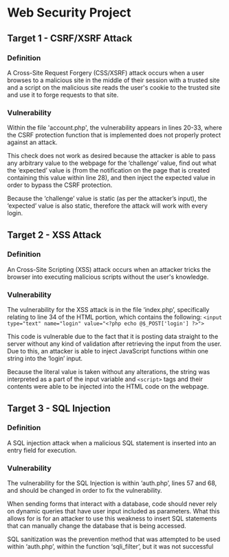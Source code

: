 # Web Security Project

## Target 1 - CSRF/XSRF Attack

### Definition 

A Cross-Site Request Forgery (CSS/XSRF) attack occurs when a user browses to a malicious site in the middle of their session with a trusted site and a script on the malicious site reads the user's cookie to the trusted site and use it to forge requests to that site. 

### Vulnerability

Within the file 'account.php', the vulnerability appears in lines 20-33, where the CSRF protection function that is implemented does not properly protect against an attack.

This check does not work as desired because the attacker is able to pass any arbitrary value to the webpage for the ‘challenge’ value, find out what the ‘expected’ value is (from the notification on the page that is created containing this value within line 28), and then inject the expected value in order to bypass the CSRF protection. 

Because the ‘challenge’ value is static (as per the attacker’s input), the ‘expected’ value is also static, therefore the attack will work with every login.  

## Target 2 - XSS Attack

### Definition

An Cross-Site Scripting (XSS) attack occurs when an attacker tricks the browser into executing malicious scripts without the user's knowledge.

### Vulnerability

The vulnerability for the XSS attack is in the file ‘index.php’, specifically relating to line 34 of the HTML portion, which contains the following:
`<input type="text" name="login" value="<?php echo @$_POST['login'] ?>">`

This code is vulnerable due to the fact that it is posting data straight to the server without any kind of validation after retrieving the input from the user. Due to this, an attacker is able to inject JavaScript functions within one string into the ‘login’ input. 

Because the literal value is taken without any alterations, the string was interpreted as a part of the input variable and `<script>` tags and their contents were able to be injected into the HTML code on the webpage. 

## Target 3 - SQL Injection

### Definition

A SQL injection attack when a malicious SQL statement is inserted into an entry field for execution. 

### Vulnerability

The vulnerability for the SQL Injection is within ‘auth.php’, lines 57 and 68, and should be changed in order to fix the vulnerability.

When sending forms that interact with a database, code should never rely on dynamic queries that have user input included as parameters. What this allows for is for an attacker to use this weakness to insert SQL statements that can manually change the database that is being accessed. 

SQL sanitization was the prevention method that was attempted to be used within ‘auth.php’, within the function ‘sqli_filter’, but it was not successful 



